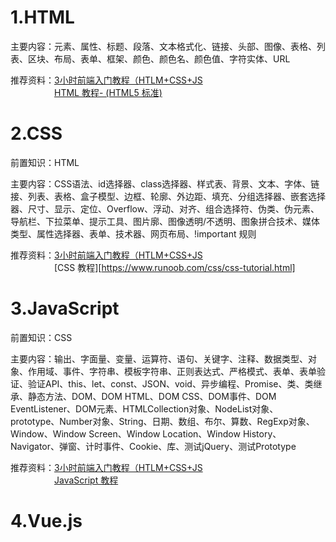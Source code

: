 # 1.HTML
主要内容：元素、属性、标题、段落、文本格式化、链接、头部、图像、表格、列表、区块、布局、表单、框架、颜色、颜色名、颜色值、字符实体、URL  

推荐资料：[3小时前端入门教程（HTLM+CSS+JS](https://www.bilibili.com/video/BV1BT4y1W7Aw/)  
　　　　　[HTML 教程- (HTML5 标准)](https://www.runoob.com/html/html-tutorial.html)  
# 2.CSS
前置知识：HTML  

主要内容：CSS语法、id选择器、class选择器、样式表、背景、文本、字体、链接、列表、表格、盒子模型、边框、轮廓、外边距、填充、分组选择器、嵌套选择器、尺寸、显示、定位、Overflow、浮动、对齐、组合选择符、伪类、伪元素、导航栏、下拉菜单、提示工具、图片廓、图像透明/不透明、图象拼合技术、媒体类型、属性选择器、表单、技术器、网页布局、!important 规则  

推荐资料：[3小时前端入门教程（HTLM+CSS+JS](https://www.bilibili.com/video/BV1BT4y1W7Aw/)  
　　　　　[CSS 教程][https://www.runoob.com/css/css-tutorial.html]
# 3.JavaScript
前置知识：CSS

主要内容：输出、字面量、变量、运算符、语句、关键字、注释、数据类型、对象、作用域、事件、字符串、模板字符串、正则表达式、严格模式、表单、表单验证、验证API、this、let、const、JSON、void、异步编程、Promise、类、类继承、静态方法、DOM、DOM HTML、DOM CSS、DOM事件、DOM EventListener、DOM元素、HTMLCollection对象、NodeList对象、prototype、Number对象、String、日期、数组、布尔、算数、RegExp对象、Window、Window Screen、Window Location、Window History、Navigator、弹窗、计时事件、Cookie、库、测试jQuery、测试Prototype  

推荐资料：[3小时前端入门教程（HTLM+CSS+JS](https://www.bilibili.com/video/BV1BT4y1W7Aw/)  
　　　　　[JavaScript 教程](https://www.runoob.com/js/js-tutorial.html)  
# 4.Vue.js
